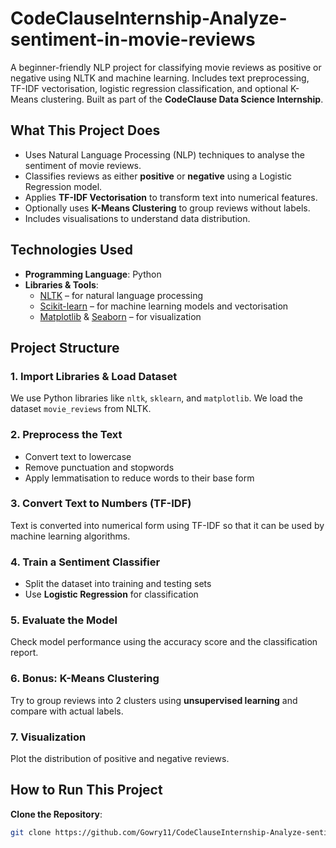 # CodeClauseInternship-Analyze-sentiment-in-movie-reviews

A beginner-friendly NLP project for classifying movie reviews as positive or negative using NLTK and machine learning. Includes text preprocessing, TF-IDF vectorisation, logistic regression classification, and optional K-Means clustering. Built as part of the **CodeClause Data Science Internship**.


## What This Project Does

- Uses Natural Language Processing (NLP) techniques to analyse the sentiment of movie reviews.
- Classifies reviews as either **positive** or **negative** using a Logistic Regression model.
- Applies **TF-IDF Vectorisation** to transform text into numerical features.
- Optionally uses **K-Means Clustering** to group reviews without labels.
- Includes visualisations to understand data distribution.


## Technologies Used

- **Programming Language**: Python  
- **Libraries & Tools**:
  - [NLTK](https://www.nltk.org/) – for natural language processing
  - [Scikit-learn](https://scikit-learn.org/) – for machine learning models and vectorisation
  - [Matplotlib](https://matplotlib.org/) & [Seaborn](https://seaborn.pydata.org/) – for visualization


## Project Structure

### 1. Import Libraries & Load Dataset
We use Python libraries like `nltk`, `sklearn`, and `matplotlib`. We load the dataset `movie_reviews` from NLTK.

### 2. Preprocess the Text
- Convert text to lowercase
- Remove punctuation and stopwords
- Apply lemmatisation to reduce words to their base form

### 3. Convert Text to Numbers (TF-IDF)
Text is converted into numerical form using TF-IDF so that it can be used by machine learning algorithms.

### 4. Train a Sentiment Classifier
- Split the dataset into training and testing sets
- Use **Logistic Regression** for classification

### 5. Evaluate the Model
Check model performance using the accuracy score and the classification report.

### 6. Bonus: K-Means Clustering
Try to group reviews into 2 clusters using **unsupervised learning** and compare with actual labels.

### 7. Visualization
Plot the distribution of positive and negative reviews.


## How to Run This Project

**Clone the Repository**:
   ```bash
   git clone https://github.com/Gowry11/CodeClauseInternship-Analyze-sentiment-in-movie-reviews-1-.git

